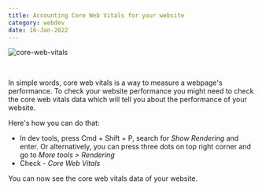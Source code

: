 ```yaml
---
title: Accounting Core Web Vitals for your website
category: webdev
date: 16-Jan-2022
---
```


![core-web-vitals](https://user-images.githubusercontent.com/43666833/147858959-28090085-c079-4080-98c7-e686f621ea02.gif)

<br />

In simple words, core web vitals is a way to measure a webpage's performance. To check your website performance you might need to check the core web vitals data which will tell you about the performance of your website.

Here's how you can do that:

- In dev tools, press Cmd + Shift + P, search for _Show Rendering_ and enter. Or alternatively, you can press three dots on top right corner and go to _More tools > Rendering_
- Check - _Core Web Vitals_

You can now see the core web vitals data of your website.
